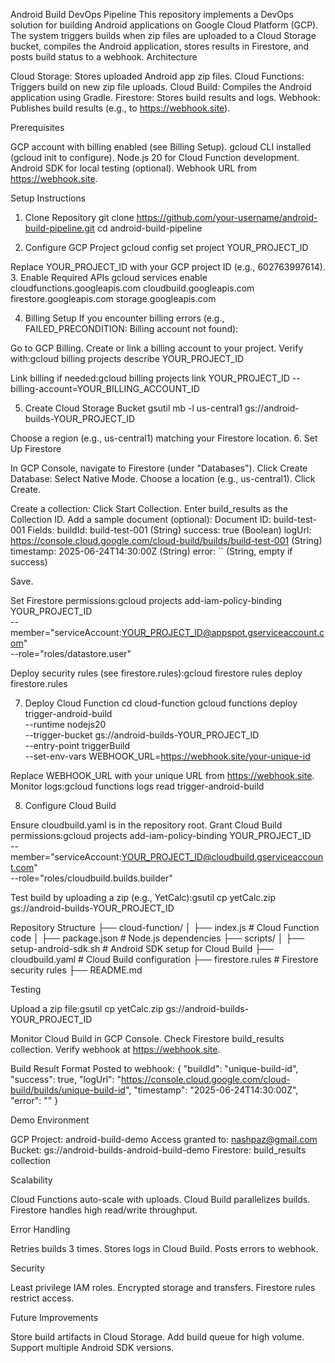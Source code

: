 Android Build DevOps Pipeline
This repository implements a DevOps solution for building Android applications on Google Cloud Platform (GCP). The system triggers builds when zip files are uploaded to a Cloud Storage bucket, compiles the Android application, stores results in Firestore, and posts build status to a webhook.
Architecture

Cloud Storage: Stores uploaded Android app zip files.
Cloud Functions: Triggers build on new zip file uploads.
Cloud Build: Compiles the Android application using Gradle.
Firestore: Stores build results and logs.
Webhook: Publishes build results (e.g., to https://webhook.site).

Prerequisites

GCP account with billing enabled (see Billing Setup).
gcloud CLI installed (gcloud init to configure).
Node.js 20 for Cloud Function development.
Android SDK for local testing (optional).
Webhook URL from https://webhook.site.

Setup Instructions
1. Clone Repository
git clone https://github.com/your-username/android-build-pipeline.git
cd android-build-pipeline

2. Configure GCP Project
gcloud config set project YOUR_PROJECT_ID

Replace YOUR_PROJECT_ID with your GCP project ID (e.g., 602763997614).
3. Enable Required APIs
gcloud services enable cloudfunctions.googleapis.com cloudbuild.googleapis.com firestore.googleapis.com storage.googleapis.com

4. Billing Setup
If you encounter billing errors (e.g., FAILED_PRECONDITION: Billing account not found):

Go to GCP Billing.
Create or link a billing account to your project.
Verify with:gcloud billing projects describe YOUR_PROJECT_ID


Link billing if needed:gcloud billing projects link YOUR_PROJECT_ID --billing-account=YOUR_BILLING_ACCOUNT_ID



5. Create Cloud Storage Bucket
gsutil mb -l us-central1 gs://android-builds-YOUR_PROJECT_ID

Choose a region (e.g., us-central1) matching your Firestore location.
6. Set Up Firestore

In GCP Console, navigate to Firestore (under "Databases").
Click Create Database:
Select Native Mode.
Choose a location (e.g., us-central1).
Click Create.


Create a collection:
Click Start Collection.
Enter build_results as the Collection ID.
Add a sample document (optional):
Document ID: build-test-001
Fields:
buildId: build-test-001 (String)
success: true (Boolean)
logUrl: https://console.cloud.google.com/cloud-build/builds/build-test-001 (String)
timestamp: 2025-06-24T14:30:00Z (String)
error: `` (String, empty if success)


Save.




Set Firestore permissions:gcloud projects add-iam-policy-binding YOUR_PROJECT_ID \
  --member="serviceAccount:YOUR_PROJECT_ID@appspot.gserviceaccount.com" \
  --role="roles/datastore.user"


Deploy security rules (see firestore.rules):gcloud firestore rules deploy firestore.rules



7. Deploy Cloud Function
cd cloud-function
gcloud functions deploy trigger-android-build \
  --runtime nodejs20 \
  --trigger-bucket gs://android-builds-YOUR_PROJECT_ID \
  --entry-point triggerBuild \
  --set-env-vars WEBHOOK_URL=https://webhook.site/your-unique-id


Replace WEBHOOK_URL with your unique URL from https://webhook.site.
Monitor logs:gcloud functions logs read trigger-android-build



8. Configure Cloud Build

Ensure cloudbuild.yaml is in the repository root.
Grant Cloud Build permissions:gcloud projects add-iam-policy-binding YOUR_PROJECT_ID \
  --member="serviceAccount:YOUR_PROJECT_ID@cloudbuild.gserviceaccount.com" \
  --role="roles/cloudbuild.builds.builder"


Test build by uploading a zip (e.g., YetCalc):gsutil cp yetCalc.zip gs://android-builds-YOUR_PROJECT_ID



Repository Structure
├── cloud-function/
│   ├── index.js           # Cloud Function code
│   ├── package.json       # Node.js dependencies
├── scripts/
│   ├── setup-android-sdk.sh  # Android SDK setup for Cloud Build
├── cloudbuild.yaml        # Cloud Build configuration
├── firestore.rules        # Firestore security rules
├── README.md

Testing

Upload a zip file:gsutil cp yetCalc.zip gs://android-builds-YOUR_PROJECT_ID


Monitor Cloud Build in GCP Console.
Check Firestore build_results collection.
Verify webhook at https://webhook.site.

Build Result Format
Posted to webhook:
{
  "buildId": "unique-build-id",
  "success": true,
  "logUrl": "https://console.cloud.google.com/cloud-build/builds/unique-build-id",
  "timestamp": "2025-06-24T14:30:00Z",
  "error": ""
}

Demo Environment

GCP Project: android-build-demo
Access granted to: nashpaz@gmail.com
Bucket: gs://android-builds-android-build-demo
Firestore: build_results collection

Scalability

Cloud Functions auto-scale with uploads.
Cloud Build parallelizes builds.
Firestore handles high read/write throughput.

Error Handling

Retries builds 3 times.
Stores logs in Cloud Build.
Posts errors to webhook.

Security

Least privilege IAM roles.
Encrypted storage and transfers.
Firestore rules restrict access.

Future Improvements

Store build artifacts in Cloud Storage.
Add build queue for high volume.
Support multiple Android SDK versions.

